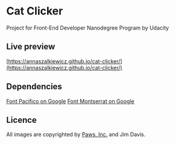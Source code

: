# Cat Clicker

Project for Front-End Developer Nanodegree Program by Udacity

## Live preview

[https://annaszalkiewicz.github.io/cat-clicker/](https://annaszalkiewicz.github.io/cat-clicker/)

## Dependencies

[Font Pacifico on Google](https://fonts.google.com/specimen/Pacifico/)
[Font Montserrat on Google](https://fonts.google.com/specimen/Montserrat/)

## Licence

All images are copyrighted by [Paws, Inc.](https://garfield.com/) and Jim Davis.